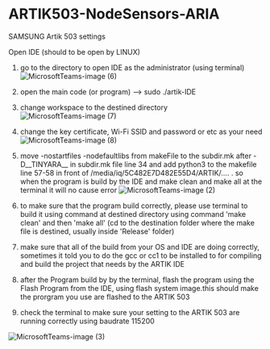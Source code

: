 # ARTIK503-NodeSensors-ARIA


SAMSUNG Artik 503 settings

Open IDE (should to be open by LINUX)



1. go to the directory to open IDE as the administrator (using terminal)
![MicrosoftTeams-image (6)](https://user-images.githubusercontent.com/32058105/210038633-31a873bb-3e3d-460e-920e-d1cdcf7c1611.png)

2. open the main code (or program) --> sudo ./artik-IDE
3. change workspace to the destined directory
![MicrosoftTeams-image (7)](https://user-images.githubusercontent.com/32058105/210038672-ac082216-f06a-4833-9908-827dd4641e78.png)

4. change the key certificate, Wi-Fi SSID and password or etc as your need
![MicrosoftTeams-image (8)](https://user-images.githubusercontent.com/32058105/210038726-fc148488-09dc-46ee-a07a-3cdd599532a3.png)

5. move -nostartfiles -nodefaultlibs from makeFile  to the subdir.mk after -D__TINYARA__ in subdir.mk file line 34 and add python3 to the makefile line 57-58 in front of /media/iq/5C482E7D482E55D4/ARTIK/.... . so when the program is build by the IDE and make clean and make all at the terminal it will no cause error
![MicrosoftTeams-image (2)](https://user-images.githubusercontent.com/32058105/210038753-836e8970-8733-492a-8744-67e5ebf3450e.png)
6. to make sure that the program build correctly, please use terminal to build it using command at destined directory using command 'make clean' and then 'make all' (cd to the destination folder where the make file is destined, usually inside 'Release' folder)
7. make sure that all of the build from your OS and IDE are doing correctly, sometimes it told you to do the gcc or cc1 to be installed to for compiling and build the project that needs by the ARTIK IDE
8. after the Program build by by the terminal, flash the program using the Flash Program from the IDE, using flash system image.this should make the prorgram you use are flashed to the ARTIK 503
9. check the terminal to make sure your setting to the ARTIK 503 are running correctly using baudrate 115200

![MicrosoftTeams-image (3)](https://user-images.githubusercontent.com/32058105/210038788-b073d92f-c240-4b2a-9ab2-1a0bf5fc0f13.png)
